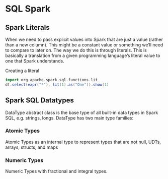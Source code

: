 # SQL Spark

## Spark Literals

When we need to pass explicit values into Spark that are just a value (rather than a new column).
This might be a constant value or something we’ll need to compare to later on. The way we do this is through literals.
This is basically a translation from a given programming language’s literal value to one that Spark understands.

Creating a literal

```scala
import org.apache.spark.sql.functions.lit
df.select(expr("*"), lit(1).as("One")).show(1)
```

## Spark SQL Datatypes

DataType abstract class is the base type of all built-in data types in Spark SQL, e.g. strings, longs. 
DataType has two main type families:

### Atomic Types

Atomic Types as an internal type to represent types that are not null, UDTs, arrays, structs, and maps

### Numeric Types

Numeric Types with fractional and integral types.


